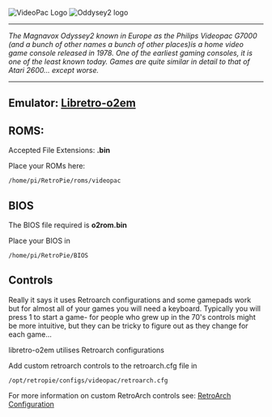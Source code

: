 ![VideoPac Logo](https://jumafas.files.wordpress.com/2008/03/videopac.png) ![Oddysey2 logo](http://png-2.vector.me/files/images/7/1/711291/odyssey2_thumb.png)  
***
_The Magnavox Odyssey2 known in Europe as the Philips Videopac G7000 (and a bunch of other names a bunch of other places)is a home video game console released in 1978. One of the earliest gaming consoles, it is one of the least known today. Games are quite similar in detail to that of Atari 2600... except worse._
***
## Emulator: [Libretro-o2em](https://github.com/libretro/libretro-o2em)

## ROMS: 

Accepted File Extensions: **.bin**

Place your ROMs here:
```
/home/pi/RetroPie/roms/videopac
```

## BIOS

The BIOS file required is **o2rom.bin**

Place your BIOS in
```
/home/pi/RetroPie/BIOS
```

## Controls

Really it says it uses Retroarch configurations and some gamepads work but for almost all of your games you will need a keyboard. Typically you will press 1 to start a game- for people who grew up in the 70's controls might be more intuitive, but they can be tricky to figure out as they change for each game...

libretro-o2em utilises Retroarch configurations

Add custom retroarch controls to the retroarch.cfg file in
```shell
/opt/retropie/configs/videopac/retroarch.cfg
```
For more information on custom RetroArch controls see: [RetroArch Configuration](https://github.com/petrockblog/RetroPie-Setup/wiki/RetroArch-Configuration)